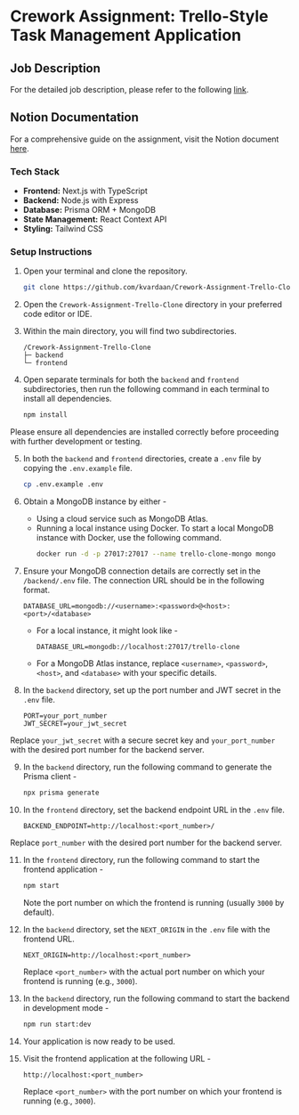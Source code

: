 # Crework Assignment: Trello-Style Task Management Application

## Job Description
For the detailed job description, please refer to the following [link](https://crework.notion.site/Job-Description-Full-Stack-Developer-c8c2ea3cf32340f1b46d4c3c5111293f).

## Notion Documentation
For a comprehensive guide on the assignment, visit the Notion document [here](https://crework.notion.site/Assignment-Trello-Style-Task-Management-Application-0bcb3b4db4504d6199b803704e561e87).

### Tech Stack
- **Frontend:** Next.js with TypeScript
- **Backend:** Node.js with Express
- **Database:** Prisma ORM + MongoDB
- **State Management:** React Context API
- **Styling:** Tailwind CSS

### Setup Instructions
1. Open your terminal and clone the repository.
    ```bash
    git clone https://github.com/kvardaan/Crework-Assignment-Trello-Clone.git
    ```
2. Open the `Crework-Assignment-Trello-Clone` directory in your preferred code editor or IDE.

3. Within the main directory, you will find two subdirectories.
    ```
    /Crework-Assignment-Trello-Clone
    ├─ backend
    └─ frontend
    ```
4. Open separate terminals for both the `backend` and `frontend` subdirectories, then run the following command in each terminal to install all dependencies.
    ```bash
    npm install
    ```

Please ensure all dependencies are installed correctly before proceeding with further development or testing.

5. In both the `backend` and `frontend` directories, create a `.env` file by copying the `.env.example` file.
    ```bash
    cp .env.example .env
    ```

6. Obtain a MongoDB instance by either -

   - Using a cloud service such as MongoDB Atlas.
   - Running a local instance using Docker. To start a local MongoDB instance with Docker, use the following command.
     ```bash
     docker run -d -p 27017:27017 --name trello-clone-mongo mongo
     ```

7. Ensure your MongoDB connection details are correctly set in the `/backend/.env` file. The connection URL should be in the following format.
    ```
    DATABASE_URL=mongodb://<username>:<password>@<host>:<port>/<database>
    ```
   - For a local instance, it might look like -
     ```
     DATABASE_URL=mongodb://localhost:27017/trello-clone
     ```
   - For a MongoDB Atlas instance, replace `<username>`, `<password>`, `<host>`, and `<database>` with your specific details.

8. In the `backend` directory, set up the port number and JWT secret in the `.env` file.
    ```
    PORT=your_port_number
    JWT_SECRET=your_jwt_secret
    ```
Replace `your_jwt_secret` with a secure secret key and `your_port_number` with the desired port number for the backend server.

9. In the `backend` directory, run the following command to generate the Prisma client -
    ```bash
    npx prisma generate
    ```

10. In the `frontend` directory, set the backend endpoint URL in the `.env` file.
    ```
    BACKEND_ENDPOINT=http://localhost:<port_number>/
    ```
Replace `port_number` with the desired port number for the backend server.

11. In the `frontend` directory, run the following command to start the frontend application -
    ```bash
    npm start
    ```
    Note the port number on which the frontend is running (usually `3000` by default).

12. In the `backend` directory, set the `NEXT_ORIGIN` in the `.env` file with the frontend URL.
    ```
    NEXT_ORIGIN=http://localhost:<port_number>
    ```
    Replace `<port_number>` with the actual port number on which your frontend is running (e.g., `3000`).

13. In the `backend` directory, run the following command to start the backend in development mode -
    ```bash
    npm run start:dev
    ```

14. Your application is now ready to be used.

15. Visit the frontend application at the following URL -
    ```
    http://localhost:<port_number>
    ```
    Replace `<port_number>` with the port number on which your frontend is running (e.g., `3000`).
